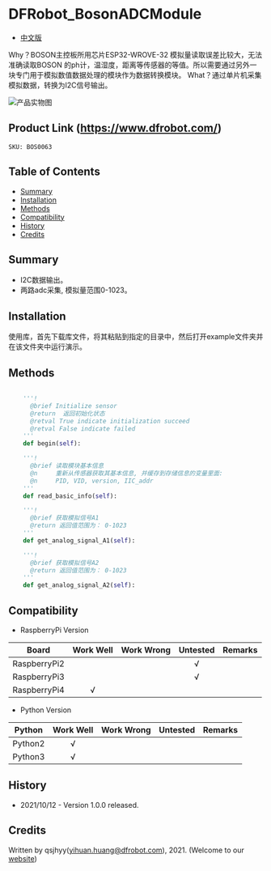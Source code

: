 # DFRobot_BosonADCModule
* [中文版](./README_CN.md)

Why？BOSON主控板所用芯片ESP32-WROVE-32 模拟量读取误差比较大，无法准确读取BOSON 的ph计，温湿度，距离等传感器的等值。所以需要通过另外一块专门用于模拟数值数据处理的模块作为数据转换模块。
What？通过单片机采集模拟数据，转换为I2C信号输出。

![产品实物图](../../resources/images/BosonAdcModule.png)


## Product Link (https://www.dfrobot.com/)
    SKU: BOS0063


## Table of Contents

* [Summary](#summary)
* [Installation](#installation)
* [Methods](#methods)
* [Compatibility](#compatibility)
* [History](#history)
* [Credits](#credits)


## Summary

* I2C数据输出。<br>
* 两路adc采集, 模拟量范围0-1023。<br>


## Installation

使用库，首先下载库文件，将其粘贴到指定的目录中，然后打开example文件夹并在该文件夹中运行演示。


## Methods

```python

    '''!
      @brief Initialize sensor
      @return  返回初始化状态
      @retval True indicate initialization succeed
      @retval False indicate failed
    '''
    def begin(self):

    '''!
      @brief 读取模块基本信息
      @n     重新从传感器获取其基本信息, 并缓存到存储信息的变量里面:
      @n     PID, VID, version, IIC_addr
    '''
    def read_basic_info(self):

    '''!
      @brief 获取模拟信号A1
      @return 返回值范围为： 0-1023
    '''
    def get_analog_signal_A1(self):

    '''!
      @brief 获取模拟信号A2
      @return 返回值范围为： 0-1023
    '''
    def get_analog_signal_A2(self):

```


## Compatibility

* RaspberryPi Version

| Board        | Work Well | Work Wrong | Untested | Remarks |
| ------------ | :-------: | :--------: | :------: | ------- |
| RaspberryPi2 |           |            |    √     |         |
| RaspberryPi3 |           |            |    √     |         |
| RaspberryPi4 |     √     |            |          |         |

* Python Version

| Python  | Work Well | Work Wrong | Untested | Remarks |
| ------- | :-------: | :--------: | :------: | ------- |
| Python2 |     √     |            |          |         |
| Python3 |     √     |            |          |         |


## History

- 2021/10/12 - Version 1.0.0 released.


## Credits

Written by qsjhyy(yihuan.huang@dfrobot.com), 2021. (Welcome to our [website](https://www.dfrobot.com/))
